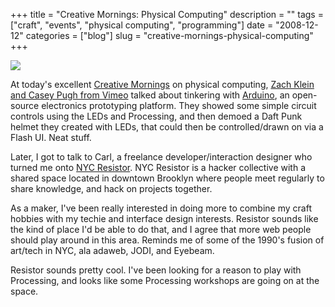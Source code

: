 +++
title = "Creative Mornings: Physical Computing"
description = ""
tags = ["craft", "events", "physical computing", "programming"]
date = "2008-12-12"
categories = ["blog"]
slug = "creative-mornings-physical-computing"
+++



  <div class="notebook-screenshot"><img src="//media.konigi.com/notebook/creativemornings-arduino.jpg" class="notebook-image" /></div><p>At today's excellent <a href="http://www.swiss-miss.com/weblog/2008/11/creativemorni-1.html">Creative Mornings</a> on physical computing, <a href="http://10minchat.com/">Zach Klein and Casey Pugh from Vimeo</a> talked about tinkering with <a href="http://www.arduino.cc/">Arduino</a>, an open-source electronics prototyping platform. They showed some simple circuit controls using the LEDs and Processing, and then demoed a Daft Punk helmet they created with LEDs, that could then be controlled/drawn on via a Flash UI. Neat stuff.  </p>
<p>Later, I got to talk to Carl, a freelance developer/interaction designer who turned me onto <a href="http://www.nycresistor.com/">NYC Resistor</a>. NYC Resistor is a hacker collective with a shared space located in downtown Brooklyn where people meet regularly to share knowledge, and hack on projects together.</p>
<p>As a maker, I've been really interested in doing more to combine my craft hobbies with my techie and interface design interests. Resistor sounds like the kind of place I'd be able to do that, and I agree that more web people should play around in this area. Reminds me of some of the 1990's fusion of art/tech in NYC, ala adaweb, JODI, and Eyebeam.</p>
<p>Resistor sounds pretty cool. I've been looking for a reason to play with Processing, and looks like some Processing workshops are going on at the space. </p>
    
  
